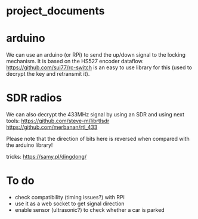 # project_documents

# arduino
We can use an arduino (or RPi) to send the up/down signal to the locking mechanism. It is based on the HS527 encoder dataflow. https://github.com/sui77/rc-switch is an easy to use library for this (used to decrypt the key and retransmit it).

# SDR radios 
We can also decrypt the 433MHz signal by using an SDR and using next tools:
https://github.com/steve-m/librtlsdr
https://github.com/merbanan/rtl_433


Please note that the direction of bits here is reversed when compared with the arduino library!

tricks: https://samy.pl/dingdong/


# To do
* check compatibility (timing issues?) with RPi
* use it as a web socket to get signal direction
* enable sensor (ultrasonic?) to check whether a car is parked
